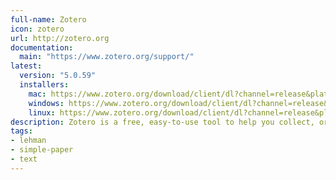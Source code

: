```yaml
---
full-name: Zotero
icon: zotero
url: http://zotero.org
documentation:
  main: "https://www.zotero.org/support/"
latest:
  version: "5.0.59"
  installers:
    mac: https://www.zotero.org/download/client/dl?channel=release&platform=mac&version=5.0.59
    windows: https://www.zotero.org/download/client/dl?channel=release&platform=win32&version=5.0.59
    linux: https://www.zotero.org/download/client/dl?channel=release&platform=linux-x86_64&version=5.0.59
description: Zotero is a free, easy-to-use tool to help you collect, organize, cite, and share research.
tags:
- lehman
- simple-paper
- text
---
```

